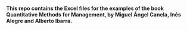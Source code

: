 #### This repo contains the Excel files for the examples of the book Quantitative Methods for Management, by Miguel Ángel Canela, Inés Alegre and Alberto Ibarra.
